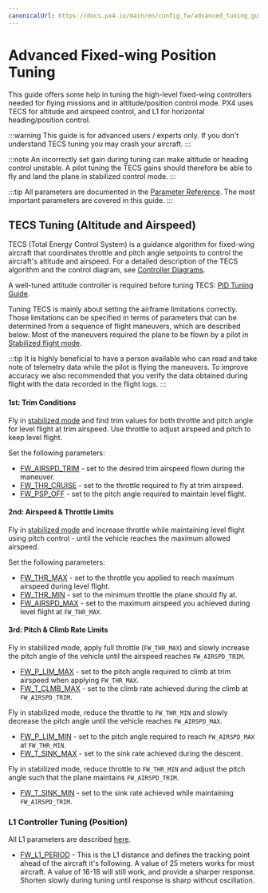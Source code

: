 ```yaml
---
canonicalUrl: https://docs.px4.io/main/en/config_fw/advanced_tuning_guide_fixedwing
---
```


# Advanced Fixed-wing Position Tuning

This guide offers some help in tuning the high-level fixed-wing controllers needed for flying missions and in altitude/position control mode.
PX4 uses TECS for altitude and airspeed control, and L1 for horizontal heading/position control.

:::warning
This guide is for advanced users / experts only.
If you don't understand TECS tuning you may crash your aircraft.
:::

:::note
An incorrectly set gain during tuning can make altitude or heading control unstable.
A pilot tuning the TECS gains should therefore be able to fly and land the plane in stabilized control mode.
:::

:::tip
All parameters are documented in the [Parameter Reference](../advanced_config/parameter_reference.md#fw-tecs).
The most important parameters are covered in this guide.
:::

## TECS Tuning (Altitude and Airspeed)

TECS (Total Energy Control System) is a guidance algorithm for fixed-wing aircraft that coordinates throttle and pitch angle setpoints to control the aircraft's altitude and airspeed.
For a detailed description of the TECS algorithm and the control diagram, see [Controller Diagrams](../flight_stack/controller_diagrams.md).

A well-tuned attitude controller is required before tuning TECS: [PID Tuning Guide](../config_fw/pid_tuning_guide_fixedwing.md).

Tuning TECS is mainly about setting the airframe limitations correctly.
Those limitations can be specified in terms of parameters that can be determined from a sequence of flight maneuvers, which are described below.
Most of the maneuvers required the plane to be flown by a pilot in [Stabilized flight mode](../flight_modes/stabilized_fw.md).

:::tip
It is highly beneficial to have a person available who can read and take note of telemetry data while the pilot is flying the maneuvers.
To improve accuracy we also recommended that you verify the data obtained during flight with the data recorded in the flight logs.
:::

#### 1st: Trim Conditions

Fly in [stabilized mode](../flight_modes/stabilized_fw.md) and find trim values for both throttle and pitch angle for level flight at trim airspeed.
Use throttle to adjust airspeed and pitch to keep level flight.

Set the following parameters:
- [FW_AIRSPD_TRIM](../advanced_config/parameter_reference.md#FW_AIRSPD_TRIM) - set to the desired trim airspeed flown during the maneuver.
- [FW_THR_CRUISE](../advanced_config/parameter_reference.md#FW_THR_CRUISE) - set to the throttle required to fly at trim airspeed.
- [FW_PSP_OFF](../advanced_config/parameter_reference.md#FW_PSP_OFF) - set to the pitch angle required to maintain level flight.

#### 2nd: Airspeed & Throttle Limits

Fly in [stabilized mode](../flight_modes/stabilized_fw.md) and increase throttle while maintaining level flight using pitch control - until the vehicle reaches
the maximum allowed airspeed.

Set the following parameters:
- [FW_THR_MAX](../advanced_config/parameter_reference.md#FW_THR_MAX) - set to the throttle you applied to reach maximum airspeed during level flight.
- [FW_THR_MIN](../advanced_config/parameter_reference.md#FW_THR_MIN) - set to the minimum throttle the plane should fly at.
- [FW_AIRSPD_MAX](../advanced_config/parameter_reference.md#FW_AIRSPD_MAX) - set to the maximum airspeed you achieved during level flight at `FW_THR_MAX`.

#### 3rd: Pitch & Climb Rate Limits

Fly in stabilized mode, apply full throttle (`FW_THR_MAX`) and slowly increase the pitch angle of the vehicle until the airspeed reaches `FW_AIRSPD_TRIM`.
- [FW_P_LIM_MAX](../advanced_config/parameter_reference.md#FW_P_LIM_MAX) - set to the pitch angle required to climb at trim airspeed when applying `FW_THR_MAX`.
- [FW_T_CLMB_MAX](../advanced_config/parameter_reference.md#FW_T_CLMB_MAX) - set to the climb rate achieved during the climb at `FW_AIRSPD_TRIM`.

Fly in stabilized mode, reduce the throttle to `FW_THR_MIN` and slowly decrease the pitch angle until the vehicle reaches `FW_AIRSPD_MAX`.
- [FW_P_LIM_MIN](../advanced_config/parameter_reference.md#FW_P_LIM_MIN) - set to the pitch angle required to reach `FW_AIRSPD_MAX` at `FW_THR_MIN`.
- [FW_T_SINK_MAX](../advanced_config/parameter_reference.md#FW_T_SINK_MAX) - set to the sink rate achieved during the descent.

Fly in stabilized mode, reduce throttle to `FW_THR_MIN` and adjust the pitch angle such that the plane maintains `FW_AIRSPD_TRIM`.
- [FW_T_SINK_MIN](../advanced_config/parameter_reference.md#FW_T_SINK_MIN) - set to the sink rate achieved while maintaining `FW_AIRSPD_TRIM`.

### L1 Controller Tuning (Position)

All L1 parameters are described [here](../advanced_config/parameter_reference.md#fw-l1-control).

- [FW_L1_PERIOD](../advanced_config/parameter_reference.md#FW_L1_PERIOD) - This is the L1 distance and defines the tracking point ahead of the aircraft it's following.
  A value of 25 meters works for most aircraft.
  A value of 16-18 will still work, and provide a sharper response.
  Shorten slowly during tuning until response is sharp without oscillation.

